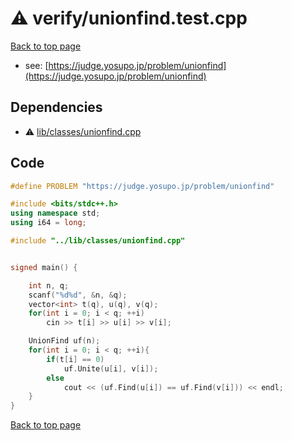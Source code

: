 <!-- mathjax config similar to math.stackexchange -->
<script type="text/javascript" async
  src="https://cdnjs.cloudflare.com/ajax/libs/mathjax/2.7.5/MathJax.js?config=TeX-MML-AM_CHTML">
</script>
<script type="text/x-mathjax-config">
  MathJax.Hub.Config({
    TeX: { equationNumbers: { autoNumber: "AMS" }},
    tex2jax: {
      inlineMath: [ ['$','$'] ],
      processEscapes: true
    },
    "HTML-CSS": { matchFontHeight: false },
    displayAlign: "left",
    displayIndent: "2em"
  });
</script>

<script type="text/javascript" src="https://cdnjs.cloudflare.com/ajax/libs/jquery/3.4.1/jquery.min.js"></script>
<script src="https://cdn.jsdelivr.net/npm/jquery-balloon-js@1.1.2/jquery.balloon.min.js" integrity="sha256-ZEYs9VrgAeNuPvs15E39OsyOJaIkXEEt10fzxJ20+2I=" crossorigin="anonymous"></script>
<script type="text/javascript" src="../../assets/js/copy-button.js"></script>
<link rel="stylesheet" href="../../assets/css/copy-button.css" />


# :warning: verify/unionfind.test.cpp


[Back to top page](../../index.html)

* see: [https://judge.yosupo.jp/problem/unionfind](https://judge.yosupo.jp/problem/unionfind)


## Dependencies
* :warning: [lib/classes/unionfind.cpp](../../library/lib/classes/unionfind.cpp.html)


## Code
```cpp
#define PROBLEM "https://judge.yosupo.jp/problem/unionfind"

#include <bits/stdc++.h>
using namespace std;
using i64 = long;

#include "../lib/classes/unionfind.cpp"


signed main() {

    int n, q;
    scanf("%d%d", &n, &q);
    vector<int> t(q), u(q), v(q);
    for(int i = 0; i < q; ++i)
        cin >> t[i] >> u[i] >> v[i];

    UnionFind uf(n);
    for(int i = 0; i < q; ++i){
        if(t[i] == 0)
            uf.Unite(u[i], v[i]);
        else
            cout << (uf.Find(u[i]) == uf.Find(v[i])) << endl;
    }
}

```

[Back to top page](../../index.html)


